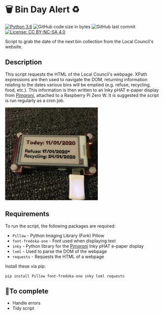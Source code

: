 # 🗑 Bin Day Alert ♻️

[![Python 3.6](https://img.shields.io/badge/python-3.6+-blue.svg)](https://www.python.org/downloads/release/python-360/)  ![GitHub code size in bytes](https://img.shields.io/github/languages/code-size/Lynsay/BinDayAlert)  ![GitHub last commit](https://img.shields.io/github/last-commit/Lynsay/BinDayAlert)  [![License: CC BY-NC-SA 4.0](https://img.shields.io/badge/License-CC%20BY--NC--SA%204.0-lightgrey.svg)](https://creativecommons.org/licenses/by-nc-sa/4.0/)

Script to grab the date of the next bin collection from the Local Council's website.

## Description
This script requests the HTML of the Local Council's webpage.  XPath expressions are then used to navigate the DOM, returning information relating to the dates various bins will be emptied (e.g. refuse, recycling, food, etc.).  This information is then written to an Inky pHAT e-paper display from [Pimoroni](https://github.com/pimoroni), attached to a Raspberry Pi Zero W.  It is suggested the script is run regularly as a cron job.

<img src="BinDayAlert.jpg" alt="Bin Day Alert" title="Bin Day Alert" width="300" height="300" />

## Requirements
To run the script, the following packages are required:

* `Pillow` - Python Imaging Library (Fork) Pillow
* `font-fredoka-one` - Font used when displaying text
* `inky` - Python library for the [Pimoroni](https://github.com/pimoroni) Inky pHAT e-paper display
* `lxml` - Used to parse the DOM of the webpage
* `requests` - Requests the HTML of a webpage

Install these via pip:

`pip install Pillow font-fredoka-one inky lxml requests`

## 🔨To complete
- Handle errors
- Tidy script
